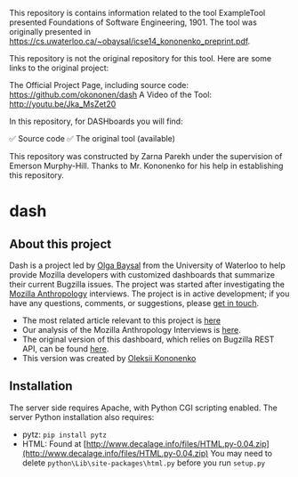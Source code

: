 This repository is contains information related to the tool ExampleTool presented Foundations of Software Engineering, 1901. The tool was originally presented in  https://cs.uwaterloo.ca/~obaysal/icse14_kononenko_preprint.pdf.

This repository is not the original repository for this tool. Here are some links to the original project:

The Official Project Page, including source code: https://github.com/okononen/dash
A Video of the Tool:  http://youtu.be/Jka_MsZet20

In this repository, for DASHboards you will find:

:white_check_mark: Source code
:white_check_mark: The original tool (available)

This repository was constructed by Zarna Parekh under the supervision of Emerson Murphy-Hill. Thanks to Mr. Kononenko for his help in establishing this repository.


dash
====

About this project
------------------

Dash is a project led by [Olga Baysal](https://cs.uwaterloo.ca/~obaysal/) from
the University of Waterloo to help provide Mozilla developers with customized
dashboards that summarize their current Bugzilla issues. The project was started
after investigating the <a href="https://wiki.mozilla.org/Bugzilla_Anthropology">Mozilla Anthropology</a>
interviews. The project is in active development; if you have any questions,
comments, or suggestions, please <a href="mailto:obaysal@uwaterloo.ca?Subject=Feedback%20on%20Developer%20Dash"
target="_top">get in touch</a>.

  * The most related article relevant to this project is [here](developer_dash_ieeesoft13.pdf)
  * Our analysis of the Mozilla Anthropology Interviews is <a href="http://www.cs.uwaterloo.ca/research/tr/2012/CS-2012-10.pdf">here</a>.
  * The original version of this dashboard, which relies on Bugzilla REST API,
can be found <a href="http://claw.cs.uwaterloo.ca/dash">here</a>.
  * This version was created by <a href="https://cs.uwaterloo.ca/~okononen">Oleksii Kononenko</a>

Installation
------------

The server side requires Apache, with Python CGI scripting enabled.  The server Python installation also requires:

  * pytz: ```pip install pytz```
  * HTML: Found at [http://www.decalage.info/files/HTML.py-0.04.zip](http://www.decalage.info/files/HTML.py-0.04.zip)
You may need to delete ```python\Lib\site-packages\html.py``` before you run
```setup.py```

